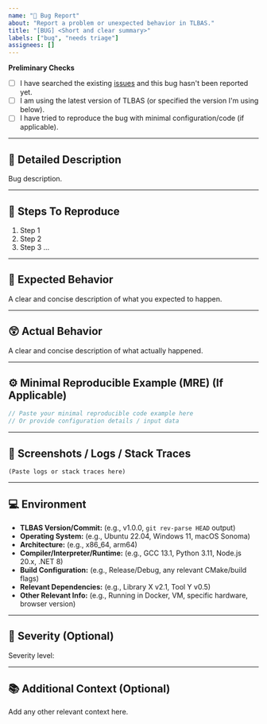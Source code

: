 ```yaml
---
name: "🐞 Bug Report"
about: "Report a problem or unexpected behavior in TLBAS."
title: "[BUG] <Short and clear summary>"
labels: ["bug", "needs triage"]
assignees: []
---
```


<!-- 
Thank you for reporting a bug! 
Please provide as much detail as possible to help us reproduce and fix the issue.
-->

**Preliminary Checks**
- [ ] I have searched the existing [issues](https://github.com/Vadim-Khristenko/tlbas/issues) and this bug hasn't been reported yet.
- [ ] I am using the latest version of TLBAS (or specified the version I'm using below).
- [ ] I have tried to reproduce the bug with minimal configuration/code (if applicable).

---

## 🔎 Detailed Description

<!-- Provide a clear and concise description of exactly what the bug is. What happened? What went wrong? -->
Bug description.

---

## 📝 Steps To Reproduce

<!-- 
Provide precise steps to reproduce the behavior. 
Example:
1. Go to '...'
2. Click on '....'
3. Scroll down to '....'
4. See error '...'
-->
1. Step 1
2. Step 2
3. Step 3
...

---

## 🤔 Expected Behavior

<!-- What did you expect TLBAS to do? Describe the correct or intended behavior. -->
A clear and concise description of what you expected to happen.

---

## 😲 Actual Behavior

<!-- What actually happened? Describe the incorrect behavior you observed. -->
A clear and concise description of what actually happened.

---

## ⚙️ Minimal Reproducible Example (MRE) (If Applicable)

<!-- 
If possible, provide a *minimal* code snippet, configuration file, or set of inputs that reliably triggers the bug. 
This helps immensely in debugging. Avoid pasting large amounts of unrelated code.
-->

```cpp
// Paste your minimal reproducible code example here
// Or provide configuration details / input data
```

---

## 📸 Screenshots / Logs / Stack Traces

<!-- If applicable, add screenshots, relevant log output, stack traces, or error messages to help explain the problem. Drag and drop files or paste text below. -->

```text
(Paste logs or stack traces here)
```

---

## 💻 Environment

<!-- Please complete the following information: -->
- **TLBAS Version/Commit:** (e.g., v1.0.0, `git rev-parse HEAD` output)
- **Operating System:** (e.g., Ubuntu 22.04, Windows 11, macOS Sonoma)
- **Architecture:** (e.g., x86_64, arm64)
- **Compiler/Interpreter/Runtime:** (e.g., GCC 13.1, Python 3.11, Node.js 20.x, .NET 8)
- **Build Configuration:** (e.g., Release/Debug, any relevant CMake/build flags)
- **Relevant Dependencies:** (e.g., Library X v2.1, Tool Y v0.5)
- **Other Relevant Info:** (e.g., Running in Docker, VM, specific hardware, browser version)

---

## 🚦 Severity (Optional)

<!-- How critical is this bug? (e.g., Blocker, Critical, Major, Minor, Trivial) -->
Severity level:

---

## 📚 Additional Context (Optional)

<!-- Add any other context about the problem here, such as:
- When did the problem start occurring?
- Did it work correctly in a previous version?
- Links to related issues, PRs, or documentation sections. 
-->
Add any other relevant context here.
